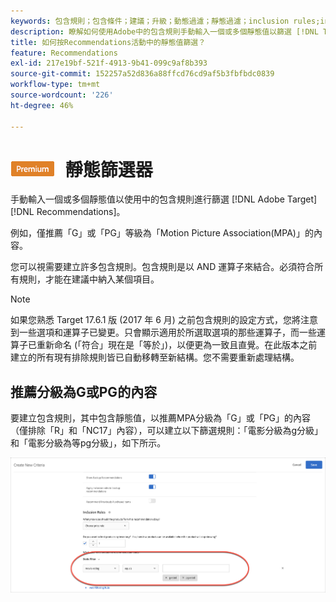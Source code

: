 ```yaml
---
keywords: 包含規則；包含條件；建議；升級；動態過濾；靜態過濾；inclusion rules;inclusion criteria;recommendations;promotions;dynamic filtering;static filter
description: 瞭解如何使用Adobe中的包含規則手動輸入一個或多個靜態值以篩選 [!DNL Target] Recommendations。
title: 如何按Recommendations活動中的靜態值篩選？
feature: Recommendations
exl-id: 217e19bf-521f-4913-9b41-099c9af8b393
source-git-commit: 152257a52d836a88ffcd76cd9af5b3fbfbdc0839
workflow-type: tm+mt
source-wordcount: '226'
ht-degree: 46%

---
```


# ![高級](/help/main/assets/premium.png) 靜態篩選器

手動輸入一個或多個靜態值以使用中的包含規則進行篩選 [!DNL Adobe Target] [!DNL Recommendations]。

例如，僅推薦「G」或「PG」等級為「Motion Picture Association(MPA)」的內容。

您可以視需要建立許多包含規則。包含規則是以 AND 運算子來結合。必須符合所有規則，才能在建議中納入某個項目。

>[!NOTE]
>
>如果您熟悉 Target 17.6.1 版 (2017 年 6 月) 之前包含規則的設定方式，您將注意到一些選項和運算子已變更。只會顯示適用於所選取選項的那些運算子，而一些運算子已重新命名 (「符合」現在是「等於」)，以便更為一致且直覺。在此版本之前建立的所有現有排除規則皆已自動移轉至新結構。您不需要重新處理結構。

## 推薦分級為G或PG的內容

要建立包含規則，其中包含靜態值，以推薦MPA分級為「G」或「PG」的內容（僅排除「R」和「NC17」內容），可以建立以下篩選規則：「電影分級為g分級」和「電影分級為等pg分級」，如下所示。

![電影分級示例](/help/main/c-recommendations/c-algorithms/assets/movies.png)
